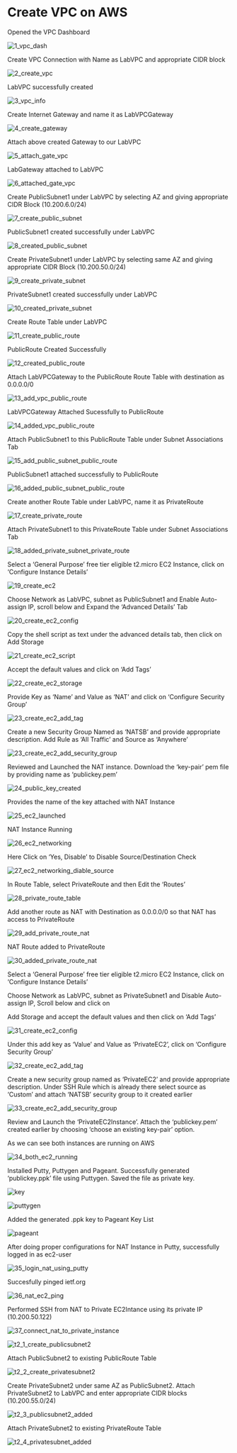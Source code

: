 
# Create VPC on AWS

Opened the VPC Dashboard

![1_vpc_dash](https://user-images.githubusercontent.com/32446623/33646154-5fbb82e6-da1c-11e7-897b-754d27f7520c.JPG)

Create VPC Connection with Name as LabVPC and appropriate CIDR block 

![2_create_vpc](https://user-images.githubusercontent.com/32446623/33646165-689e1400-da1c-11e7-9807-bfafe817bb97.JPG)

LabVPC successfully created

![3_vpc_info](https://user-images.githubusercontent.com/32446623/33646166-68a72306-da1c-11e7-97e7-6e4a38697509.JPG)

Create Internet Gateway and name it as LabVPCGateway

![4_create_gateway](https://user-images.githubusercontent.com/32446623/33646167-68afb854-da1c-11e7-8911-ee0698f20ed7.JPG)

Attach above created Gateway to our LabVPC

![5_attach_gate_vpc](https://user-images.githubusercontent.com/32446623/33646159-682de036-da1c-11e7-8d44-fa3394072752.JPG)

LabGateway attached to LabVPC

![6_attached_gate_vpc](https://user-images.githubusercontent.com/32446623/33646160-6837812c-da1c-11e7-8797-95a08348499f.JPG)

Create PublicSubnet1 under LabVPC by selecting AZ and giving appropriate CIDR Block (10.200.6.0/24)	 

![7_create_public_subnet](https://user-images.githubusercontent.com/32446623/33646161-68402aac-da1c-11e7-9d2b-1872011187e3.JPG)


PublicSubnet1 created successfully under LabVPC	 


![8_created_public_subnet](https://user-images.githubusercontent.com/32446623/33646162-6848e6b0-da1c-11e7-867f-a8ab8a852a08.JPG)



Create PrivateSubnet1 under LabVPC by selecting same AZ and giving appropriate CIDR Block (10.200.50.0/24)	 



![9_create_private_subnet](https://user-images.githubusercontent.com/32446623/33646163-688cd1b8-da1c-11e7-9459-c5e3cdeac870.JPG)



PrivateSubnet1 created successfully under LabVPC	 


![10_created_private_subnet](https://user-images.githubusercontent.com/32446623/33646164-6895428a-da1c-11e7-8c73-59af73ead753.JPG)


Create Route Table under LabVPC	 


![11_create_public_route](https://user-images.githubusercontent.com/32446623/33646198-81aa3208-da1c-11e7-8022-8f0bc15e7b35.JPG)


PublicRoute Created Successfully	 


![12_created_public_route](https://user-images.githubusercontent.com/32446623/33646199-81b57a6e-da1c-11e7-9721-16bf1d663294.JPG)


Attach LabVPCGateway to the PublicRoute Route Table with destination as 0.0.0.0/0 	 



![13_add_vpc_public_route](https://user-images.githubusercontent.com/32446623/33646200-81bfa502-da1c-11e7-8c38-88acf32c984a.jpg)



LabVPCGateway Attached Sucessfully to PublicRoute 



![14_added_vpc_public_route](https://user-images.githubusercontent.com/32446623/33646201-81c8581e-da1c-11e7-9ad2-de78a8a2e64d.JPG)



Attach PublicSubnet1 to this PublicRoute Table under Subnet Associations Tab	 



![15_add_public_subnet_public_route](https://user-images.githubusercontent.com/32446623/33646202-81d1d380-da1c-11e7-83fb-727f4dc68942.JPG)


PublicSubnet1 attached successfully to PublicRoute	 



![16_added_public_subnet_public_route](https://user-images.githubusercontent.com/32446623/33646203-81db16fc-da1c-11e7-940f-4a6ec50647d7.JPG)


Create another Route Table under LabVPC, name it as PrivateRoute	 



![17_create_private_route](https://user-images.githubusercontent.com/32446623/33646204-81e416c6-da1c-11e7-9673-ea442c17e563.JPG)



Attach PrivateSubnet1 to this PrivateRoute Table under Subnet Associations Tab	 



![18_added_private_subnet_private_route](https://user-images.githubusercontent.com/32446623/33646205-81ecd8c4-da1c-11e7-89ea-00d20056f1f5.JPG)


Select a ‘General Purpose’ free tier eligible t2.micro EC2 Instance, click on ‘Configure Instance Details’


![19_create_ec2](https://user-images.githubusercontent.com/32446623/33646206-81f75efc-da1c-11e7-98f7-2562b75d532a.JPG)


Choose Network as LabVPC, subnet as PublicSubnet1 and Enable Auto-assign IP, scroll below and Expand the ‘Advanced Details’ Tab


![20_create_ec2_config](https://user-images.githubusercontent.com/32446623/33646207-8251fa1a-da1c-11e7-8db8-9aa6bf86aab1.JPG)


Copy the shell script as text under the advanced details tab, then click on Add Storage


![21_create_ec2_script](https://user-images.githubusercontent.com/32446623/33646208-825a7492-da1c-11e7-85e7-e8fdb9e7e50c.JPG)


Accept the default values and click on ‘Add Tags’


![22_create_ec2_storage](https://user-images.githubusercontent.com/32446623/33646209-8262ad9c-da1c-11e7-84f8-f752b0bafa27.JPG)


Provide Key as ‘Name’ and Value as ‘NAT’ and click on ‘Configure Security Group’


![23_create_ec2_add_tag](https://user-images.githubusercontent.com/32446623/33646211-8275ace4-da1c-11e7-9666-e365581becc0.JPG)



Create a new Security Group Named as ‘NATSB’ and provide appropriate description. Add Rule as ‘All Traffic’ and Source as ‘Anywhere’


![23_create_ec2_add_security_group](https://user-images.githubusercontent.com/32446623/33646210-826b4cc2-da1c-11e7-99e3-664b4fc95e8d.JPG)


Reviewed and Launched the NAT instance. Download the ‘key-pair’ pem file by providing name as ‘publickey.pem’


![24_public_key_created](https://user-images.githubusercontent.com/32446623/33646212-829d6b76-da1c-11e7-9845-928257a0ccfc.JPG)


Provides the name of the key attached with NAT Instance


![25_ec2_launched](https://user-images.githubusercontent.com/32446623/33646213-82a709c4-da1c-11e7-80ff-9cec57180b1a.JPG)

NAT Instance Running


![26_ec2_networking](https://user-images.githubusercontent.com/32446623/33646214-82b2dec0-da1c-11e7-869a-3907c6ee7696.jpg)

Here Click on ‘Yes, Disable’ to Disable Source/Destination Check

![27_ec2_networking_diable_source](https://user-images.githubusercontent.com/32446623/33646215-82bb94de-da1c-11e7-8a43-be0e9034053a.JPG)

In Route Table, select PrivateRoute and then Edit the ‘Routes’


![28_private_route_table](https://user-images.githubusercontent.com/32446623/33646216-82c52710-da1c-11e7-9997-6bf4d26a1182.JPG)


Add another route as NAT with Destination as 0.0.0.0/0 so that NAT has access to PrivateRoute	 


![29_add_private_route_nat](https://user-images.githubusercontent.com/32446623/33646217-82cd190c-da1c-11e7-8b43-cd5af3375d5b.jpg)


NAT Route added to PrivateRoute

![30_added_private_route_nat](https://user-images.githubusercontent.com/32446623/33646218-82d5d2ea-da1c-11e7-9ed4-587caa4db7c7.JPG)

Select a ‘General Purpose’ free tier eligible t2.micro EC2 Instance, click on ‘Configure Instance Details’	

Choose Network as LabVPC, subnet as PrivateSubnet1 and Disable Auto-assign IP, Scroll below and click on

Add Storage and accept the default values and then click on ‘Add Tags’	 

![31_create_ec2_config](https://user-images.githubusercontent.com/32446623/33646219-82de7120-da1c-11e7-9956-7cc5e4a8ad84.JPG)

Under this add key as ‘Value’ and Value as ‘PrivateEC2’, click on ‘Configure Security Group’

![32_create_ec2_add_tag](https://user-images.githubusercontent.com/32446623/33646220-82e7a416-da1c-11e7-874f-324d1f386910.JPG)

Create a new security group named as ‘PrivateEC2’ and provide appropriate description. Under SSH Rule which is already there select source as ‘Custom’ and attach ‘NATSB’ security group to it created earlier


![33_create_ec2_add_security_group](https://user-images.githubusercontent.com/32446623/33646221-82f2184c-da1c-11e7-8c0b-d6afc0de5400.JPG)

Review and Launch the ‘PrivateEC2Instance’. Attach the ‘publickey.pem’ created earlier by choosing ‘choose an existing key-pair’ option. 


As we can see both instances are running on AWS	 


![34_both_ec2_running](https://user-images.githubusercontent.com/32446623/33646222-82fcad66-da1c-11e7-94ec-aebba84a466f.jpg)

Installed Putty, Puttygen and Pageant. Successfully generated ‘publickey.ppk’ file using Puttygen. Saved the file as private key.	 


![key](https://user-images.githubusercontent.com/32446623/33646226-8323574a-da1c-11e7-88b0-0211b5416c22.JPG)


![puttygen](https://user-images.githubusercontent.com/32446623/33646228-83640d3a-da1c-11e7-8b3b-3f72d95e14d9.JPG)

Added the generated .ppk key to Pageant Key List	 


![pageant](https://user-images.githubusercontent.com/32446623/33646227-835af7e0-da1c-11e7-83f2-b13b70effce6.JPG)


After doing proper configurations for NAT Instance in Putty, successfully logged in as ec2-user	 


![35_login_nat_using_putty](https://user-images.githubusercontent.com/32446623/33646223-8306021c-da1c-11e7-9d40-2eb33a47ee89.jpg)


Succesfully pinged ietf.org	 


![36_nat_ec2_ping](https://user-images.githubusercontent.com/32446623/33646224-83115aea-da1c-11e7-83f0-c80f2d424c84.jpg)

Performed SSH from NAT to Private EC2Intance using its private IP (10.200.50.122)


![37_connect_nat_to_private_instance](https://user-images.githubusercontent.com/32446623/33646225-831a71ca-da1c-11e7-81b3-382e110c00f0.JPG)


![t2_1_create_publicsubnet2](https://user-images.githubusercontent.com/32446623/33646229-836df700-da1c-11e7-927a-810747fe6385.jpg)


Attach PublicSubnet2 to existing PublicRoute Table


![t2_2_create_privatesubnet2](https://user-images.githubusercontent.com/32446623/33646230-839b7d88-da1c-11e7-90a0-bb6a0b3ea76e.jpg)


Create PrivateSubnet2 under same AZ as PublicSubnet2. Attach PrivateSubnet2 to LabVPC and enter appropriate CIDR blocks (10.200.55.0/24)


![t2_3_publicsubnet2_added](https://user-images.githubusercontent.com/32446623/33646231-83a4ff3e-da1c-11e7-820d-ef68d0589ebf.jpg)


Attach PrivateSubnet2 to existing PrivateRoute Table



![t2_4_privatesubnet_added](https://user-images.githubusercontent.com/32446623/33646232-83ae3b94-da1c-11e7-99e8-12f6a2cfe8c7.jpg)



